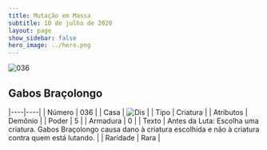 ```yaml
---
title: Mutação em Massa
subtitle: 10 de julho de 2020
layout: page
show_sidebar: false
hero_image: ../hero.png
---
```


![036](https://cdn.keyforgegame.com/media/card_front/pt/479_036_33RP646XMQ93_pt.png)

## Gabos Braçolongo

|----|----|
| Número | 036 |
| Casa | ![Dis](https://archonarcana.com/images/thumb/e/e8/Dis.png/22px-Dis.png "Dis") |
| Tipo | Criatura |
| Atributos | Demônio |
| Poder | 5 |
| Armadura | 0 |
| Texto | Antes da Luta: Escolha uma criatura. Gabos Braçolongo causa dano à criatura escolhida e não à criatura contra quem está lutando. |
| Raridade | Rara |
